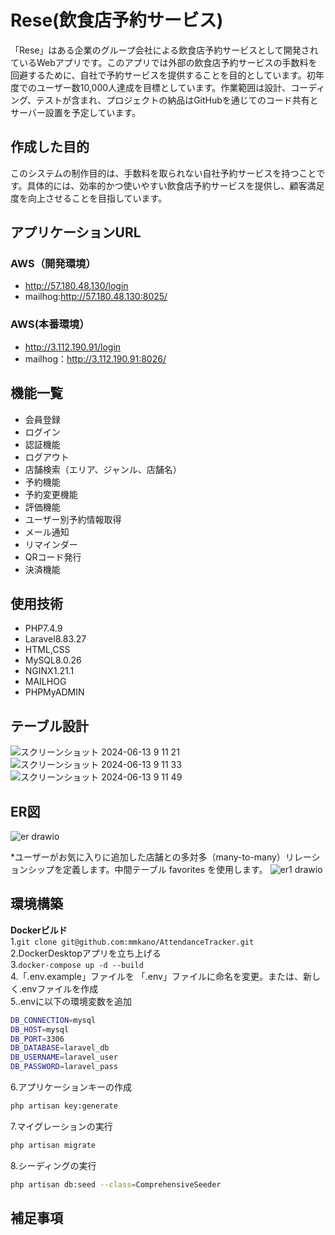 # Rese(飲食店予約サービス)
「Rese」はある企業のグループ会社による飲食店予約サービスとして開発されているWebアプリです。このアプリでは外部の飲食店予約サービスの手数料を回避するために、自社で予約サービスを提供することを目的としています。初年度でのユーザー数10,000人達成を目標としています。作業範囲は設計、コーディング、テストが含まれ、プロジェクトの納品はGitHubを通じてのコード共有とサーバー設置を予定しています。


## 作成した目的  
このシステムの制作目的は、手数料を取られない自社予約サービスを持つことです。具体的には、効率的かつ使いやすい飲食店予約サービスを提供し、顧客満足度を向上させることを目指しています。 


## アプリケーションURL    

### AWS（開発環境）  
* http://57.180.48.130/login
* mailhog:http://57.180.48.130:8025/  

### AWS(本番環境）  
* http://3.112.190.91/login
* mailhog：http://3.112.190.91:8026/


## 機能一覧  
* 会員登録
* ログイン
* 認証機能
* ログアウト
* 店舗検索（エリア、ジャンル、店舗名）
* 予約機能
* 予約変更機能
* 評価機能
* ユーザー別予約情報取得
* メール通知
* リマインダー
* QRコード発行
* 決済機能

	

## 使用技術
* PHP7.4.9
* Laravel8.83.27 
* HTML,CSS  
* MySQL8.0.26    
* NGINX1.21.1  
* MAILHOG  
* PHPMyADMIN  


## テーブル設計  

![スクリーンショット 2024-06-13 9 11 21](https://github.com/mmkano/fashionablylate/assets/155986309/9b03e3af-89e2-40a6-bd55-b4d680862483)
![スクリーンショット 2024-06-13 9 11 33](https://github.com/mmkano/fashionablylate/assets/155986309/7fa868f9-dc6d-4ff3-ac8f-1795e6a85398)
![スクリーンショット 2024-06-13 9 11 49](https://github.com/mmkano/fashionablylate/assets/155986309/860289e0-b6f5-4fa6-98a2-18acf3f4c52f)


## ER図  
![er drawio](https://github.com/mmkano/fashionablylate/assets/155986309/e95cde5c-06fe-4708-8a88-c0c5a37e673d)

*ユーザーがお気に入りに追加した店舗との多対多（many-to-many）リレーションシップを定義します。中間テーブル favorites を使用します。
![er1 drawio](https://github.com/mmkano/fashionablylate/assets/155986309/7553aa8e-5180-4b67-bb6b-8215e357f415)

## 環境構築  

**Dockerビルド**  
1.`git clone git@github.com:mmkano/AttendanceTracker.git`  
2.DockerDesktopアプリを立ち上げる  
3.`docker-compose up -d --build`    
4.「.env.example」ファイルを 「.env」ファイルに命名を変更。または、新しく.envファイルを作成  
5..envに以下の環境変数を追加  
 ```bash
DB_CONNECTION=mysql      
DB_HOST=mysql    
DB_PORT=3306
DB_DATABASE=laravel_db  
DB_USERNAME=laravel_user   
DB_PASSWORD=laravel_pass
```    
6.アプリケーションキーの作成  
``` bash 
php artisan key:generate
```   
7.マイグレーションの実行  
```bash
php artisan migrate
```  
8.シーディングの実行 
``` bash
php artisan db:seed --class=ComprehensiveSeeder
```     


## 補足事項



